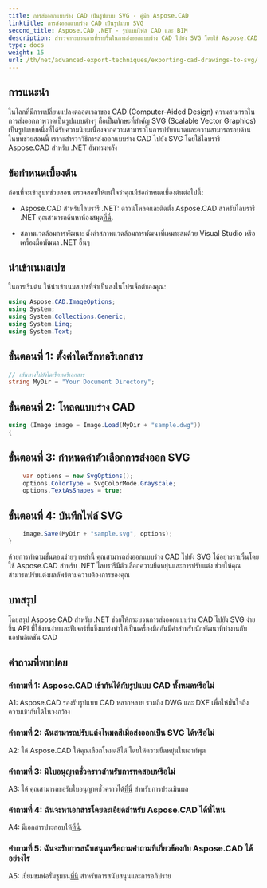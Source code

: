 ```yaml
---
title: การส่งออกแบบร่าง CAD เป็นรูปแบบ SVG - คู่มือ Aspose.CAD
linktitle: การส่งออกแบบร่าง CAD เป็นรูปแบบ SVG
second_title: Aspose.CAD .NET - รูปแบบไฟล์ CAD และ BIM
description: สำรวจกระบวนการที่ราบรื่นในการส่งออกแบบร่าง CAD ไปยัง SVG โดยใช้ Aspose.CAD สำหรับ .NET ปรับปรุงการพัฒนา CAD ของคุณด้วยความยืดหยุ่นและการปรับแต่ง
type: docs
weight: 15
url: /th/net/advanced-export-techniques/exporting-cad-drawings-to-svg/
---
```

## การแนะนำ

ในโลกที่มีการเปลี่ยนแปลงตลอดเวลาของ CAD (Computer-Aided Design) ความสามารถในการส่งออกภาพวาดเป็นรูปแบบต่างๆ ถือเป็นทักษะที่สำคัญ SVG (Scalable Vector Graphics) เป็นรูปแบบหนึ่งที่ได้รับความนิยมเนื่องจากความสามารถในการปรับขนาดและความสามารถรอบด้าน ในบทช่วยสอนนี้ เราจะสำรวจวิธีการส่งออกแบบร่าง CAD ไปยัง SVG โดยใช้ไลบรารี Aspose.CAD สำหรับ .NET อันทรงพลัง

## ข้อกำหนดเบื้องต้น

ก่อนที่จะเข้าสู่บทช่วยสอน ตรวจสอบให้แน่ใจว่าคุณมีข้อกำหนดเบื้องต้นต่อไปนี้:

-  Aspose.CAD สำหรับไลบรารี .NET: ดาวน์โหลดและติดตั้ง Aspose.CAD สำหรับไลบรารี .NET คุณสามารถค้นหาห้องสมุด[ที่นี่](https://releases.aspose.com/cad/net/).

- สภาพแวดล้อมการพัฒนา: ตั้งค่าสภาพแวดล้อมการพัฒนาที่เหมาะสมด้วย Visual Studio หรือเครื่องมือพัฒนา .NET อื่นๆ

## นำเข้าเนมสเปซ

ในการเริ่มต้น ให้นำเข้าเนมสเปซที่จำเป็นลงในโปรเจ็กต์ของคุณ:

```csharp
using Aspose.CAD.ImageOptions;
using System;
using System.Collections.Generic;
using System.Linq;
using System.Text;
```

## ขั้นตอนที่ 1: ตั้งค่าไดเร็กทอรีเอกสาร

```csharp
// เส้นทางไปยังไดเร็กทอรีเอกสาร
string MyDir = "Your Document Directory";
```

## ขั้นตอนที่ 2: โหลดแบบร่าง CAD

```csharp
using (Image image = Image.Load(MyDir + "sample.dwg"))
{
```

## ขั้นตอนที่ 3: กำหนดค่าตัวเลือกการส่งออก SVG

```csharp
    var options = new SvgOptions();
    options.ColorType = SvgColorMode.Grayscale;
    options.TextAsShapes = true;
```

## ขั้นตอนที่ 4: บันทึกไฟล์ SVG

```csharp
    image.Save(MyDir + "sample.svg", options);
}
```

ด้วยการทำตามขั้นตอนง่ายๆ เหล่านี้ คุณสามารถส่งออกแบบร่าง CAD ไปยัง SVG ได้อย่างราบรื่นโดยใช้ Aspose.CAD สำหรับ .NET ไลบรารีมีตัวเลือกความยืดหยุ่นและการปรับแต่ง ช่วยให้คุณสามารถปรับแต่งผลลัพธ์ตามความต้องการของคุณ

## บทสรุป

โดยสรุป Aspose.CAD สำหรับ .NET ช่วยให้กระบวนการส่งออกแบบร่าง CAD ไปยัง SVG ง่ายขึ้น API ที่ใช้งานง่ายและฟีเจอร์ที่แข็งแกร่งทำให้เป็นเครื่องมืออันมีค่าสำหรับนักพัฒนาที่ทำงานกับแอปพลิเคชัน CAD

## คำถามที่พบบ่อย

### คำถามที่ 1: Aspose.CAD เข้ากันได้กับรูปแบบ CAD ทั้งหมดหรือไม่

A1: Aspose.CAD รองรับรูปแบบ CAD หลากหลาย รวมถึง DWG และ DXF เพื่อให้มั่นใจถึงความเข้ากันได้ในวงกว้าง

### คำถามที่ 2: ฉันสามารถปรับแต่งโหมดสีเมื่อส่งออกเป็น SVG ได้หรือไม่

A2: ได้ Aspose.CAD ให้คุณเลือกโหมดสีได้ โดยให้ความยืดหยุ่นในเอาท์พุต

### คำถามที่ 3: มีใบอนุญาตชั่วคราวสำหรับการทดสอบหรือไม่

 A3: ได้ คุณสามารถขอรับใบอนุญาตชั่วคราวได้[ที่นี่](https://purchase.aspose.com/temporary-license/) สำหรับการประเมินผล

### คำถามที่ 4: ฉันจะหาเอกสารโดยละเอียดสำหรับ Aspose.CAD ได้ที่ไหน

 A4: มีเอกสารประกอบให้[ที่นี่](https://reference.aspose.com/cad/net/).

### คำถามที่ 5: ฉันจะรับการสนับสนุนหรือถามคำถามที่เกี่ยวข้องกับ Aspose.CAD ได้อย่างไร

 A5: เยี่ยมชมฟอรั่มชุมชน[ที่นี่](https://forum.aspose.com/c/cad/19) สำหรับการสนับสนุนและการอภิปราย